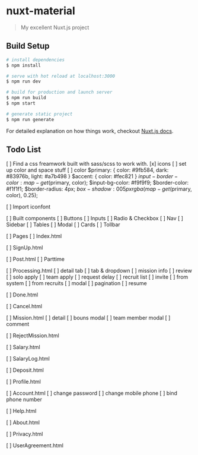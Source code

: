 # nuxt-material

> My excellent Nuxt.js project

## Build Setup

``` bash
# install dependencies
$ npm install

# serve with hot reload at localhost:3000
$ npm run dev

# build for production and launch server
$ npm run build
$ npm start

# generate static project
$ npm run generate
```

For detailed explanation on how things work, checkout [Nuxt.js docs](https://nuxtjs.org).

## Todo List
[ ] Find a css freamwork built with sass/scss to work with.
  [x] icons
  [ ] set up color and space stuff
    [ ] color
      $primary: {
        color: #9fb584,
        dark: #83976b,
        light: #a7b498
      }
      $accent: {
        color: #fec821
      }
      $input-border-color: map-get($primary, color);
      $input-bg-color: #f9f9f9;
      $border-color: #f1f1f1;
      $border-radius: 4px;
      $box-shadow: 0 0 5px rgba(map-get($primary, color), 0.25);

[ ] Import iconfont

[ ] Built components
  [ ] Buttons
  [ ] Inputs
  [ ] Radio & Checkbox
  [ ] Nav
  [ ] Sidebar
  [ ] Tables
  [ ] Modal
  [ ] Cards
  [ ] Tollbar

[ ] Pages
  [ ] Index.html

  [ ] SignUp.html

  [ ] Post.html
    [ ] Parttime

  [ ] Processing.html
    [ ] detail tab
      [ ] tab & dropdown
      [ ] mission info
      [ ] review
        [ ] solo apply
        [ ] team apply
        [ ] request delay
      [ ] recruit list
      [ ] invite
        [ ] from system
        [ ] from recruits
      [ ] modal
      [ ] pagination
    [ ] resume

  [ ] Done.html

  [ ] Cancel.html

  [ ] Mission.html
    [ ] detail
    [ ] bouns modal
    [ ] team member modal
    [ ] comment

  [ ] RejectMission.html

  [ ] Salary.html

  [ ] SalaryLog.html

  [ ] Deposit.html

  [ ] Profile.html

  [ ] Account.html
    [ ] change password
    [ ] change mobile phone
    [ ] bind phone number

  [ ] Help.html

  [ ] About.html

  [ ] Privacy.html

  [ ] UserAgreement.html